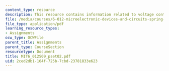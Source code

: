 ```yaml
---
content_type: resource
description: This resource contains information related to voltage controlled oscillators.
file: /media/courses/6-012-microelectronic-devices-and-circuits-spring-2009/2ced2db1164f725b7cbd23781833e623_MIT6_012S09_pset02.pdf
file_type: application/pdf
learning_resource_types:
- Assignments
ocw_type: OCWFile
parent_title: Assignments
parent_type: CourseSection
resourcetype: Document
title: MIT6_012S09_pset02.pdf
uid: 2ced2db1-164f-725b-7cbd-23781833e623
---
```

